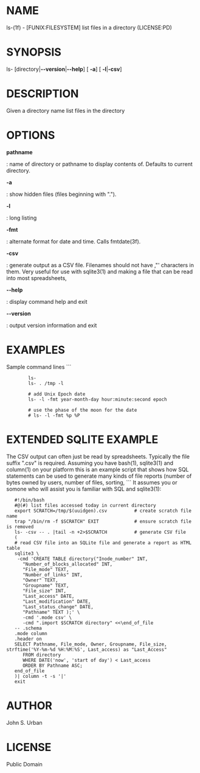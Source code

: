 NAME
====

ls-(1f) - \[FUNIX:FILESYSTEM\] list files in a directory (LICENSE:PD)

SYNOPSIS
========

ls- \[directory\|**--version**\|**--help**\] \[ **-a**\] \[
**-l**\|**-csv**\]

DESCRIPTION
===========

Given a directory name list files in the directory

OPTIONS
=======

**pathname**

:   name of directory or pathname to display contents of. Defaults to
    current directory.

****-a****

:   show hidden files (files beginning with ".").

****-l****

:   long listing

****-fmt****

:   alternate format for date and time. Calls fmtdate(3f).

****-csv****

:   generate output as a CSV file. Filenames should not have ,"'
    characters in them. Very useful for use with sqlite3(1) and making a
    file that can be read into most spreadsheets,

****--help****

:   display command help and exit

****--version****

:   output version information and exit

EXAMPLES
========

Sample command lines \`\`\`

            ls-
            ls- . /tmp -l

            # add Unix Epoch date
            ls- -l -fmt year-month-day hour:minute:second epoch

            # use the phase of the moon for the date
            # ls- -l -fmt %p %P

EXTENDED SQLITE EXAMPLE
=======================

The CSV output can often just be read by spreadsheets. Typically the
file suffix ".csv" is required. Assuming you have bash(1), sqlite3(1)
and column(1) on your platform this is an example script that shows how
SQL statements can be used to generate many kinds of file reports
(number of bytes owned by users, number of files, sorting, \`\`\` It
assumes you or somone who will assist you is familiar with SQL and
sqlite3(1):

       #!/bin/bash
       #@(#) list files accessed today in current directory
       export SCRATCH=/tmp/$(uuidgen).csv          # create scratch file name
       trap "/bin/rm -f $SCRATCH" EXIT             # ensure scratch file is removed
       ls- -csv -- . |tail -n +2>$SCRATCH          # generate CSV file
       (
       # read CSV file into an SQLite file and generate a report as HTML table
       sqlite3 \
        -cmd 'CREATE TABLE directory("Inode_number" INT,
          "Number_of_blocks_allocated" INT,
          "File_mode" TEXT,
          "Number_of_links" INT,
          "Owner" TEXT,
          "Groupname" TEXT,
          "File_size" INT,
          "Last_access" DATE,
          "Last_modification" DATE,
          "Last_status_change" DATE,
          "Pathname" TEXT );' \
          -cmd '.mode csv' \
          -cmd ".import $SCRATCH directory" <<\end_of_file
       -- .schema
       .mode column
       .header on
       SELECT Pathname, File_mode, Owner, Groupname, File_size, strftime('%Y-%m-%d %H:%M:%S', Last_access) as "Last_Access"
          FROM directory
          WHERE DATE('now', 'start of day') < Last_access
          ORDER BY Pathname ASC;
       end_of_file
       )| column -t -s '|'
       exit

AUTHOR
======

John S. Urban

LICENSE
=======

Public Domain
